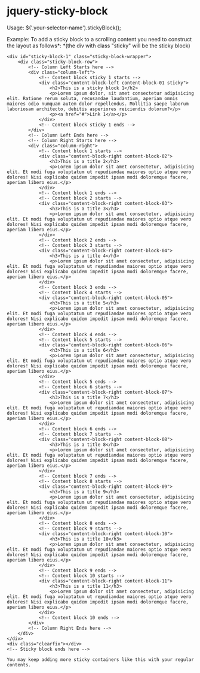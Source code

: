 # jquery-sticky-block

Usage:
$('.your-selector-name').stickyBlock();

Example:
To add a sticky block to a scrolling content you need to construct the layout as follows*:
*(the div with class "sticky" will be the sticky block)

<!-- Sticky block starts here -->
    <div id="sticky-block-1" class="sticky-block-wrapper">
        <div class="sticky-block-row">
            <!-- Column Left Starts here -->
            <div class="column-left">
                <!-- Content block sticky 1 starts -->
                <div class="content-block-left content-block-01 sticky">
                    <h2>This is a sticky block 1</h2>
                    <p>Lorem ipsum dolor, sit amet consectetur adipisicing elit. Ratione rerum soluta, recusandae laudantium, aperiam omnis maiores odio numquam autem dolor repellendus. Mollitia saepe laborum laboriosam architecto, debitis asperiores reiciendis dolorum?</p>
                    <p><a href="#">Link 1</a></p>
                </div>
                <!-- Content block sticky 1 ends -->
            </div>
            <!-- Column Left Ends here -->
            <!-- Column Right Starts here -->
            <div class="column-right">
                <!-- Content block 1 starts -->
                <div class="content-block-right content-block-02">
                    <h3>This is a title 2</h3>
                    <p>Lorem ipsum dolor sit amet consectetur, adipisicing elit. Et modi fuga voluptatum ut repudiandae maiores optio atque vero dolores! Nisi explicabo quidem impedit ipsam modi doloremque facere, aperiam libero eius.</p>
                </div>
                <!-- Content block 1 ends -->
                <!-- Content block 2 starts -->
                <div class="content-block-right content-block-03">
                    <h3>This is a title 3</h3>
                    <p>Lorem ipsum dolor sit amet consectetur, adipisicing elit. Et modi fuga voluptatum ut repudiandae maiores optio atque vero dolores! Nisi explicabo quidem impedit ipsam modi doloremque facere, aperiam libero eius.</p>
                </div>
                <!-- Content block 2 ends -->
                <!-- Content block 3 starts -->
                <div class="content-block-right content-block-04">
                    <h3>This is a title 4</h3>
                    <p>Lorem ipsum dolor sit amet consectetur, adipisicing elit. Et modi fuga voluptatum ut repudiandae maiores optio atque vero dolores! Nisi explicabo quidem impedit ipsam modi doloremque facere, aperiam libero eius.</p>
                </div>
                <!-- Content block 3 ends -->
                <!-- Content block 4 starts -->
                <div class="content-block-right content-block-05">
                    <h3>This is a title 5</h3>
                    <p>Lorem ipsum dolor sit amet consectetur, adipisicing elit. Et modi fuga voluptatum ut repudiandae maiores optio atque vero dolores! Nisi explicabo quidem impedit ipsam modi doloremque facere, aperiam libero eius.</p>
                </div>
                <!-- Content block 4 ends -->
                <!-- Content block 5 starts -->
                <div class="content-block-right content-block-06">
                    <h3>This is a title 6</h3>
                    <p>Lorem ipsum dolor sit amet consectetur, adipisicing elit. Et modi fuga voluptatum ut repudiandae maiores optio atque vero dolores! Nisi explicabo quidem impedit ipsam modi doloremque facere, aperiam libero eius.</p>
                </div>
                <!-- Content block 5 ends -->
                <!-- Content block 6 starts -->
                <div class="content-block-right content-block-07">
                    <h3>This is a title 7</h3>
                    <p>Lorem ipsum dolor sit amet consectetur, adipisicing elit. Et modi fuga voluptatum ut repudiandae maiores optio atque vero dolores! Nisi explicabo quidem impedit ipsam modi doloremque facere, aperiam libero eius.</p>
                </div>
                <!-- Content block 6 ends -->
                <!-- Content block 7 starts -->
                <div class="content-block-right content-block-08">
                    <h3>This is a title 8</h3>
                    <p>Lorem ipsum dolor sit amet consectetur, adipisicing elit. Et modi fuga voluptatum ut repudiandae maiores optio atque vero dolores! Nisi explicabo quidem impedit ipsam modi doloremque facere, aperiam libero eius.</p>
                </div>
                <!-- Content block 7 ends -->
                <!-- Content block 8 starts -->
                <div class="content-block-right content-block-09">
                    <h3>This is a title 9</h3>
                    <p>Lorem ipsum dolor sit amet consectetur, adipisicing elit. Et modi fuga voluptatum ut repudiandae maiores optio atque vero dolores! Nisi explicabo quidem impedit ipsam modi doloremque facere, aperiam libero eius.</p>
                </div>
                <!-- Content block 8 ends -->
                <!-- Content block 9 starts -->
                <div class="content-block-right content-block-10">
                    <h3>This is a title 10</h3>
                    <p>Lorem ipsum dolor sit amet consectetur, adipisicing elit. Et modi fuga voluptatum ut repudiandae maiores optio atque vero dolores! Nisi explicabo quidem impedit ipsam modi doloremque facere, aperiam libero eius.</p>
                </div>
                <!-- Content block 9 ends -->
                <!-- Content block 10 starts -->
                <div class="content-block-right content-block-11">
                    <h3>This is a title 11</h3>
                    <p>Lorem ipsum dolor sit amet consectetur, adipisicing elit. Et modi fuga voluptatum ut repudiandae maiores optio atque vero dolores! Nisi explicabo quidem impedit ipsam modi doloremque facere, aperiam libero eius.</p>
                </div>
                <!-- Content block 10 ends -->
            </div>
            <!-- Column Right Ends here -->
        </div>
    </div>
    <div class="clearfix"></div>
    <!-- Sticky block ends here -->

    You may keep adding more sticky containers like this with your regular contents.